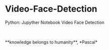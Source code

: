 # Video-Face-Detection
Python: Jupyther Notebook  Video Face Detection

<BR>
  <BR>
**knowledge belongs to humanity**, *Pascal*
